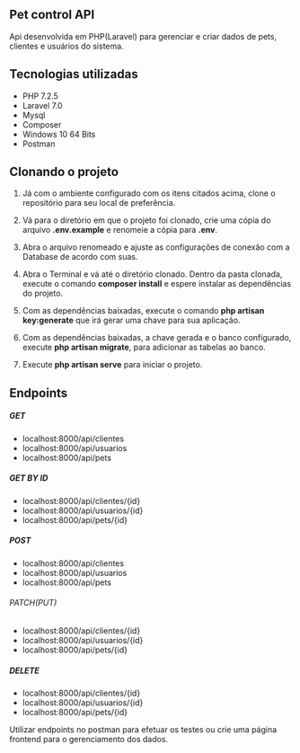 ## Pet control API
Api desenvolvida em PHP(Laravel) para gerenciar e criar dados de pets,  clientes e usuários do sistema.

##  Tecnologias utilizadas
- PHP 7.2.5
- Laravel 7.0
- Mysql
- Composer
- Windows 10 64 Bits
- Postman

## Clonando o projeto

1. Já com o ambiente configurado com os itens citados acima, clone o repositório para seu local de preferência.

2. Vá para o diretório em que o projeto foi clonado, crie uma cópia do arquivo **.env.example** e renomeie a cópia para **.env**.

3. Abra o arquivo renomeado e ajuste as configurações de conexão com a Database de acordo com suas.

4. Abra o Terminal e vá até o diretório clonado. Dentro da pasta clonada, execute o comando **composer install** e espere instalar as dependências do projeto.

5. Com as dependências baixadas, execute o comando **php artisan key:generate** que irá gerar uma chave para sua aplicação.

6. Com as dependências baixadas, a chave gerada e o banco configurado, execute **php artisan migrate**, para adicionar as tabelas ao banco.

7. Execute **php artisan serve** para iniciar o projeto.

## Endpoints

##### GET
- localhost:8000/api/clientes
- localhost:8000/api/usuarios
- localhost:8000/api/pets

##### GET BY ID
- localhost:8000/api/clientes/{id}
- localhost:8000/api/usuarios/{id}
- localhost:8000/api/pets/{id}

##### POST
- localhost:8000/api/clientes
- localhost:8000/api/usuarios
- localhost:8000/api/pets

###### PATCH(PUT)
- localhost:8000/api/clientes/{id}
- localhost:8000/api/usuarios/{id}
- localhost:8000/api/pets/{id}

##### DELETE
- localhost:8000/api/clientes/{id}
- localhost:8000/api/usuarios/{id}
- localhost:8000/api/pets/{id}

Utilizar endpoints no postman para efetuar os testes ou crie uma página frontend para o gerenciamento dos dados.
